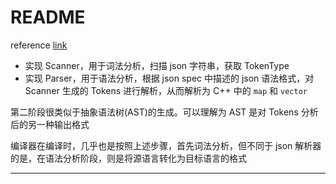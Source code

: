 # README

reference [link](https://github.com/Civitasv/mini-json-parser)

* 实现 Scanner，用于词法分析，扫描 json 字符串，获取 TokenType
* 实现 Parser，用于语法分析，根据 json spec 中描述的 json 语法格式，对 Scanner 生成的 Tokens 进行解析，从而解析为 C++ 中的 `map` 和 `vector`

第二阶段很类似于抽象语法树(AST)的生成。可以理解为 AST 是对 Tokens 分析后的另一种输出格式

编译器在编译时，几乎也是按照上述步骤，首先词法分析，但不同于 json 解析器的是，在语法分析阶段，则是将源语言转化为目标语言的格式

---
